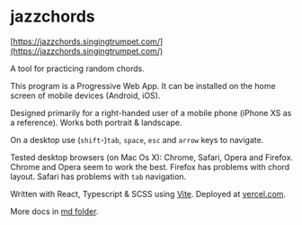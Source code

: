 # jazzchords

[https://jazzchords.singingtrumpet.com/](https://jazzchords.singingtrumpet.com/)

A tool for practicing random chords.

This program is a Progressive Web App. It can be installed on the home screen of mobile devices (Android, iOS).

Designed primarily for a right-handed user of a mobile phone (iPhone XS as a reference). Works both portrait & landscape.

On a desktop use (`shift`-)`tab`, `space`, `esc` and `arrow` keys to navigate.

Tested desktop browsers (on Mac Os X): Chrome, Safari, Opera and Firefox. Chrome and Opera seem to work the best. Firefox has problems with chord layout. Safari has problems with `tab` navigation.

Written with React, Typescript & SCSS using [Vite](https://vitejs.dev). Deployed at [vercel.com](vercel.com).

More docs in [md folder](https://github.com/visahaarala/jazzchords/tree/main/md).
